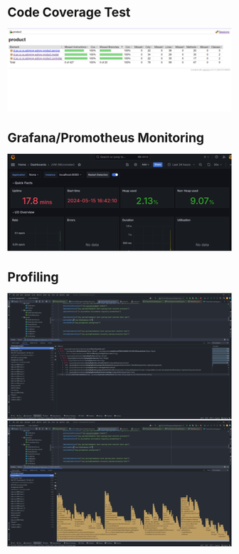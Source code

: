 # Code Coverage Test
![](image/ss1.png)

# Grafana/Promotheus Monitoring
![](image/ss2.png)


# Profiling
![](image/ss3.png)
![](image/ss4.png)

